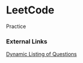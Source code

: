 # LeetCode

Practice

### External Links

[Dynamic Listing of Questions](http://wwwx.cs.unc.edu/~zhew/Leetcoder/)